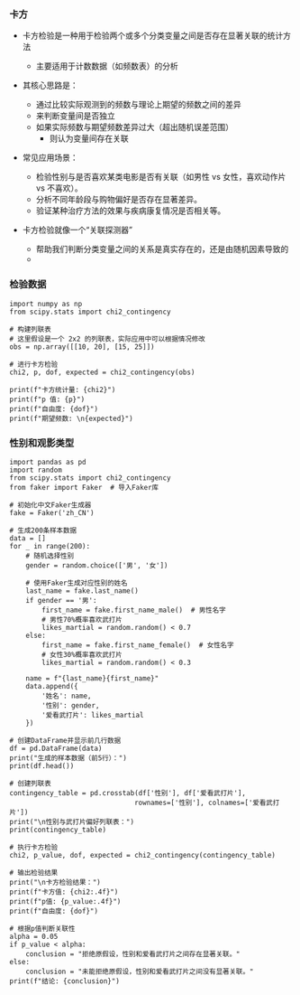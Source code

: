 ### 卡方

- 卡方检验是一种用于检验两个或多个分类变量之间是否存在显著关联的统计方法
	- 主要适用于计数数据（如频数表）的分析

- 其核心思路是：
	- 通过比较实际观测到的频数与理论上期望的频数之间的差异
	- 来判断变量间是否独立
	- 如果实际频数与期望频数差异过大（超出随机误差范围）
		- 则认为变量间存在关联

- 常见应用场景：
	- 检验性别与是否喜欢某类电影是否有关联（如男性 vs 女性，喜欢动作片 vs 不喜欢）。
	- 分析不同年龄段与购物偏好是否存在显著差异。
	- 验证某种治疗方法的效果与疾病康复情况是否相关等。

- 卡方检验就像一个“关联探测器”
	- 帮助我们判断分类变量之间的关系是真实存在的，还是由随机因素导致的
	- 

### 检验数据

```
import numpy as np
from scipy.stats import chi2_contingency

# 构建列联表
# 这里假设是一个 2x2 的列联表，实际应用中可以根据情况修改
obs = np.array([[10, 20], [15, 25]])

# 进行卡方检验
chi2, p, dof, expected = chi2_contingency(obs)

print(f"卡方统计量: {chi2}")
print(f"p 值: {p}")
print(f"自由度: {dof}")
print(f"期望频数: \n{expected}")
```

### 性别和观影类型

```
import pandas as pd
import random
from scipy.stats import chi2_contingency
from faker import Faker  # 导入Faker库

# 初始化中文Faker生成器
fake = Faker('zh_CN')

# 生成200条样本数据
data = []
for _ in range(200):
    # 随机选择性别
    gender = random.choice(['男', '女'])
    
    # 使用Faker生成对应性别的姓名
    last_name = fake.last_name()
    if gender == '男':
        first_name = fake.first_name_male()  # 男性名字
        # 男性70%概率喜欢武打片
        likes_martial = random.random() < 0.7
    else:
        first_name = fake.first_name_female()  # 女性名字
        # 女性30%概率喜欢武打片
        likes_martial = random.random() < 0.3
    
    name = f"{last_name}{first_name}"
    data.append({
        '姓名': name,
        '性别': gender,
        '爱看武打片': likes_martial
    })

# 创建DataFrame并显示前几行数据
df = pd.DataFrame(data)
print("生成的样本数据（前5行）：")
print(df.head())

# 创建列联表
contingency_table = pd.crosstab(df['性别'], df['爱看武打片'], 
                               rownames=['性别'], colnames=['爱看武打片'])
print("\n性别与武打片偏好列联表：")
print(contingency_table)

# 执行卡方检验
chi2, p_value, dof, expected = chi2_contingency(contingency_table)

# 输出检验结果
print("\n卡方检验结果：")
print(f"卡方值: {chi2:.4f}")
print(f"p值: {p_value:.4f}")
print(f"自由度: {dof}")

# 根据p值判断关联性
alpha = 0.05
if p_value < alpha:
    conclusion = "拒绝原假设，性别和爱看武打片之间存在显著关联。"
else:
    conclusion = "未能拒绝原假设，性别和爱看武打片之间没有显著关联。"
print(f"结论: {conclusion}")

```